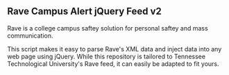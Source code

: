 ## Rave Campus Alert jQuery Feed v2

Rave is a college campus saftey solution for personal saftey and mass communication.

This script makes it easy to parse Rave's XML data and inject data into any web page using jQuery. While this repository is tailored to
Tennessee Technological University's Rave feed, it can easily be adapted to fit yours. 

